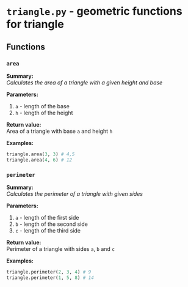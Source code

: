 # `triangle.py` - geometric functions for triangle
## Functions 
### `area`
**Summary:**  
_Calculates the area of a triangle with a given height and base_

**Parameters:**
1) `a` - length of the base
2) `h` - length of the height

**Return value:**  
Area of a triangle with base `a` and height `h`

**Examples:**
```py
triangle.area(3, 3) # 4,5
triangle.area(4, 6) # 12
```
### `perimeter`
**Summary:**  
_Calculates the perimeter of a triangle with given sides_

**Parameters:**
1) `a` - length of the first side
1) `b` - length of the second side
1) `c` - length of the third side

**Return value:**  
Perimeter of a triangle with sides `a`, `b` and `c`

**Examples:**
```py
triangle.perimeter(2, 3, 4) # 9
triangle.perimeter(1, 5, 8) # 14
```
